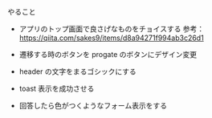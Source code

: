 やること

- アプリのトップ画面で良さげなものをチョイスする
  参考：https://qiita.com/sakes9/items/d8a94271f994ab3c26d1

- 遷移する時のボタンを progate のボタンにデザイン変更
- header の文字をまるゴシックにする
- toast 表示を成功させる
- 回答したら色がつくようなフォーム表示をする
